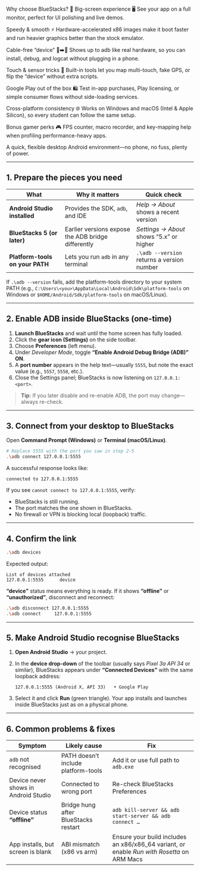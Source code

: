 Why choose BlueStacks? 🚀
Big-screen experience 🖥️
See your app on a full monitor, perfect for UI polishing and live demos.

Speedy & smooth ⚡
Hardware-accelerated x86 images make it boot faster and run heavier graphics better than the stock emulator.

Cable-free “device” 🔌➡️📱
Shows up to adb like real hardware, so you can install, debug, and logcat without plugging in a phone.

Touch & sensor tricks 🎯
Built-in tools let you map multi-touch, fake GPS, or flip the “device” without extra scripts.

Google Play out of the box 🛍️
Test in-app purchases, Play licensing, or simple consumer flows without side-loading services.

Cross-platform consistency 🌐
Works on Windows and macOS (Intel & Apple Silicon), so every student can follow the same setup.

Bonus gamer perks 🎮
FPS counter, macro recorder, and key-mapping help when profiling performance-heavy apps.

A quick, flexible desktop Android environment—no phone, no fuss, plenty of power.

---

## 1. Prepare the pieces you need

| What | Why it matters | Quick check |
|------|----------------|-------------|
| **Android Studio installed** | Provides the SDK, `adb`, and IDE | _Help → About_ shows a recent version |
| **BlueStacks 5 (or later)** | Earlier versions expose the ADB bridge differently | _Settings → About_ shows “5.x” or higher |
| **Platform-tools on your PATH** | Lets you run `adb` in any terminal | `.\adb --version` returns a version number |

If `.\adb --version` fails, add the platform-tools directory to your system PATH (e.g., `C:\Users\<you>\AppData\Local\Android\Sdk\platform-tools` on Windows or `$HOME/Android/Sdk/platform-tools` on macOS/Linux).

---

## 2. Enable ADB inside BlueStacks (one-time)

1. **Launch BlueStacks** and wait until the home screen has fully loaded.  
2. Click the **gear icon (Settings)** on the side toolbar.  
3. Choose **Preferences** (left menu).  
4. Under *Developer Mode*, toggle **“Enable Android Debug Bridge (ADB)”** **ON**.  
5. A **port number** appears in the help text—usually `5555`, but note the exact value (e.g., `5557`, `5558`, etc.).  
6. Close the Settings panel; BlueStacks is now listening on `127.0.0.1:<port>`.

> **Tip:** If you later disable and re-enable ADB, the port may change—always re-check.

---

## 3. Connect from your desktop to BlueStacks

Open **Command Prompt (Windows)** or **Terminal (macOS/Linux)**.

```bash
# Replace 5555 with the port you saw in step 2-5
.\adb connect 127.0.0.1:5555
```

A successful response looks like:

```
connected to 127.0.0.1:5555
```

If you see `cannot connect to 127.0.0.1:5555`, verify:

* BlueStacks is still running.  
* The port matches the one shown in BlueStacks.  
* No firewall or VPN is blocking local (loopback) traffic.

---

## 4. Confirm the link

```bash
.\adb devices
```

Expected output:

```
List of devices attached
127.0.0.1:5555      device
```

**“device”** status means everything is ready. If it shows **“offline”** or **“unauthorized”**, disconnect and reconnect:

```bash
.\adb disconnect 127.0.0.1:5555
.\adb connect     127.0.0.1:5555
```

---

## 5. Make Android Studio recognise BlueStacks

1. **Open Android Studio** → your project.  
2. In the **device drop-down** of the toolbar (usually says *Pixel 3a API 34* or similar), BlueStacks appears under **“Connected Devices”** with the same loopback address:  

   ```
   127.0.0.1:5555 (Android X, API 33)   • Google Play
   ```

3. Select it and click **Run** (green triangle). Your app installs and launches inside BlueStacks just as on a physical phone.

---

## 6. Common problems & fixes

| Symptom | Likely cause | Fix |
|---------|--------------|-----|
| `adb` not recognised | PATH doesn’t include platform-tools | Add it or use full path to `adb.exe` |
| Device never shows in Android Studio | Connected to wrong port | Re-check BlueStacks Preferences |
| Device status **“offline”** | Bridge hung after BlueStacks restart | `adb kill-server && adb start-server && adb connect …` |
| App installs, but screen is blank | ABI mismatch (x86 vs arm) | Ensure your build includes an x86/x86_64 variant, or enable *Run with Rosetta* on ARM Macs |

